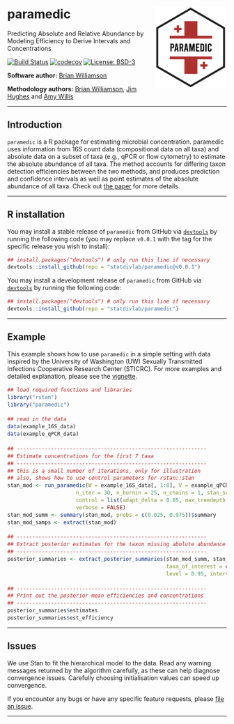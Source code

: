 # paramedic <img src="docs/paramedic-logo.png" align="right" width="165px"/>
Predicting Absolute and Relative Abundance by Modeling Efficiency to Derive Intervals and Concentrations

[![Build Status](https://travis-ci.org/statdivlab/paramedic.svg?branch=master)](https://travis-ci.org/statdivlab/paramedic)
[![codecov](https://codecov.io/gh/statdivlab/paramedic/branch/master/graph/badge.svg?token=GnLFG7QNsh)](https://codecov.io/gh/statdivlab/paramedic)
[![License: BSD-3](https://img.shields.io/badge/License-BSD--3--Clause-yellow)](https://opensource.org/licenses/BSD-3-Clause)

**Software author:** [Brian Williamson](https://bdwilliamson.github.io/)

**Methodology authors:** [Brian Williamson](https://bdwilliamson.github.io/), [Jim Hughes](http://faculty.washington.edu/jphughes/) and [Amy Willis](http://statisticaldiversitylab.com/team/amy-willis)

------------------------------

## Introduction

`paramedic` is a R package for estimating microbial concentration. paramedic uses information from 16S count data (compositional data on all taxa) and absolute data on a subset of taxa (e.g., qPCR or flow cytometry) to estimate the absolute abundance of all taxa. The method accounts for differing taxon detection efficiencies between the two methods, and produces prediction and confidence intervals as well as point estimates of the absolute abundance of all taxa. Check out [the paper](https://www.biorxiv.org/content/10.1101/761486v1) for more details. 

------------------------------

## R installation

You may install a stable release of `paramedic` from GitHub via  [`devtools`](https://www.rstudio.com/products/rpackages/devtools/) by running the following code (you may replace `v0.0.1` with the tag for the specific release you wish to install):

```r
## install.packages("devtools") # only run this line if necessary
devtools::install_github(repo = "statdivlab/paramedic@v0.0.1")
```

You may install a development release of `paramedic` from GitHub via [`devtools`](https://www.rstudio.com/products/rpackages/devtools/) by running the following code:

```r
## install.packages("devtools") # only run this line if necessary
devtools::install_github(repo = "statdivlab/paramedic")
```

------------------------------

## Example

This example shows how to use `paramedic` in a simple setting with data inspired by the University of Washington (UW) Sexually Transmitted Infections Cooperative Research Center (STICRC). For more examples and detailed explanation, please see the [vignette](vignettes/introduction_to_paramedic.Rmd).

```r
## load required functions and libraries
library("rstan")
library("paramedic")

## read in the data
data(example_16S_data)
data(example_qPCR_data)

## -------------------------------------------------------------
## Estimate concentrations for the first 7 taxa
## -------------------------------------------------------------
## this is a small number of iterations, only for illustration
## also, shows how to use control parameters for rstan::stan
stan_mod <- run_paramedic(W = example_16S_data[, 1:8], V = example_qPCR_data,
                      n_iter = 30, n_burnin = 25, n_chains = 1, stan_seed = 4747,
                      control = list(adapt_delta = 0.85, max_treedepth = 15),
                      verbose = FALSE)
stan_mod_summ <- summary(stan_mod, probs = c(0.025, 0.975))$summary
stan_mod_samps <- extract(stan_mod)

## -------------------------------------------------------------
## Extract posterior estimates for the taxon missing abolute abundance data
## -------------------------------------------------------------
posterior_summaries <- extract_posterior_summaries(stan_mod_summ, stan_mod_samps,
                                                   taxa_of_interest = q, mult_num = 1,
                                                   level = 0.95, interval_type = "wald")

## -------------------------------------------------------------
## Print out the posterior mean efficiencies and concentrations
## -------------------------------------------------------------
posterior_summaries$estimates
posterior_summaries$est_efficiency
```

------------------------------

## Issues

We use Stan to fit the hierarchical model to the data. Read any warning messages returned by the algorithm carefully, as these can help diagnose convergence issues. Carefully choosing initialisation values can speed up convergence. 

If you encounter any bugs or have any specific feature requests, please [file an issue](https://github.com/statdivlab/paramedic/issues).

------------------------------


